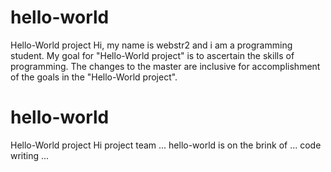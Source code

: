 # hello-world
Hello-World project
Hi, my name is webstr2 and i am a programming student. My goal for "Hello-World project" is to ascertain the skills of programming.
The changes to the master are inclusive for accomplishment of the goals in the "Hello-World project".


# hello-world
Hello-World project
Hi project team ... hello-world is on the brink of ... code writing ...
